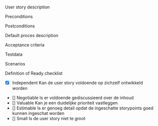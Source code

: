 User story description

Preconditions

Postconditions

Default proces description

Acceptance criteria

Testdata

Scenarios

Definition of Ready checklist
- [x] Independent  Kan de user story voldoende op zichzelf ontwikkeld worden
- [] Negotiable Is er voldoende gediscussieerd over de inhoud
- [] Valuable Kan je een duidelijke prioriteit vastleggen
- [] Estimable Is er genoeg detail opdat de ingeschatte storypoints goed kunnen ingeschat worden
- [] Small Is de user story niet te groot
